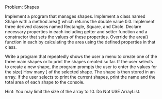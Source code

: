 Problem: Shapes                                                                           

Implement a program that manages shapes. Implement a class named Shape with a method area() which returns the double value 0.0. Implement three derived classes named Rectangle, Square, and Circle. Declare necessary properties in each including getter and setter function and a constructor that sets the values of these properties. Override the area() function in each by calculating the area using the defined properties in that class.

Write a program that repeatedly shows the user a menu to create one of the three main shapes or to print the shapes created so far. If the user selects to create a new shape, the program prompts the user to enter the values for the size( How many ) of the selected shape. The shape is then stored in an array. If the user selects to print the current shapes, print the name and the total area of each shape to the console.

Hint: You may limit the size of the array to 10. Do Not USE ArrayList.

